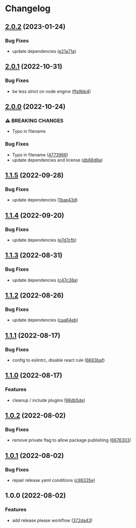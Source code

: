 # Changelog

## [2.0.2](https://github.com/oneton/eslint-config/compare/v2.0.1...v2.0.2) (2023-01-24)


### Bug Fixes

* update dependencies ([e21a71a](https://github.com/oneton/eslint-config/commit/e21a71a141eb1b5eead38ad9c116f55980a507de))

## [2.0.1](https://github.com/oneton/eslint-config/compare/v2.0.0...v2.0.1) (2022-10-31)


### Bug Fixes

* be less strict on node engine ([ffa9bb4](https://github.com/oneton/eslint-config/commit/ffa9bb47975e24dafd5cf66510f8a350b387d626))

## [2.0.0](https://github.com/oneton/eslint-config/compare/v1.1.5...v2.0.0) (2022-10-24)


### ⚠ BREAKING CHANGES

* Typo in filename

### Bug Fixes

* Typo in filename ([4773966](https://github.com/oneton/eslint-config/commit/477396640008271e4c7b19f97e1dc2f38ca0d864))
* update dependencies and license ([db68d8a](https://github.com/oneton/eslint-config/commit/db68d8af478fd2642a4fef5bf5d93b62c4c387c2))

## [1.1.5](https://github.com/oneton/eslint-config/compare/v1.1.4...v1.1.5) (2022-09-28)


### Bug Fixes

* update dependencies ([1bae43d](https://github.com/oneton/eslint-config/commit/1bae43d7c2bfd24035e49d875054958e3689d2c0))

## [1.1.4](https://github.com/oneton/eslint-config/compare/v1.1.3...v1.1.4) (2022-09-20)


### Bug Fixes

* update dependencies ([e7d7cfb](https://github.com/oneton/eslint-config/commit/e7d7cfb16c953ff7b3665ecd744ad230086e83f6))

## [1.1.3](https://github.com/oneton/eslint-config/compare/v1.1.2...v1.1.3) (2022-08-31)


### Bug Fixes

* update dependencies ([c47c38a](https://github.com/oneton/eslint-config/commit/c47c38ad053ee87465371acaf5ba66e3cc199bba))

## [1.1.2](https://github.com/oneton/eslint-config/compare/v1.1.1...v1.1.2) (2022-08-26)


### Bug Fixes

* update dependencies ([caa64eb](https://github.com/oneton/eslint-config/commit/caa64eb6cf1985f29e7689263e567c46765b7a0a))

## [1.1.1](https://github.com/oneton/eslint-config/compare/v1.1.0...v1.1.1) (2022-08-17)


### Bug Fixes

* config to eslintrc, disable react rule ([6683baf](https://github.com/oneton/eslint-config/commit/6683baf79e9955844f33f00d0ba8e34dcad28963))

## [1.1.0](https://github.com/oneton/eslint-config/compare/v1.0.2...v1.1.0) (2022-08-17)


### Features

* cleanup / include plugins ([98db5de](https://github.com/oneton/eslint-config/commit/98db5dea1547dc782a2dabaccfab36c2b35c8702))

## [1.0.2](https://github.com/oneton/eslint-config/compare/v1.0.1...v1.0.2) (2022-08-02)


### Bug Fixes

* remove private flag to allow package publishing ([6676303](https://github.com/oneton/eslint-config/commit/6676303a9db49a2d3d2e859bfd7eda07d5b98e67))

## [1.0.1](https://github.com/oneton/eslint-config/compare/v1.0.0...v1.0.1) (2022-08-02)


### Bug Fixes

* repair release yaml conditions ([c98335e](https://github.com/oneton/eslint-config/commit/c98335e1b09bc78d15bc14fc680799e8706df8f6))

## 1.0.0 (2022-08-02)


### Features

* add release please workflow ([372da43](https://github.com/oneton/eslint-config/commit/372da43b85041cd769e71f374777176061343c3d))
